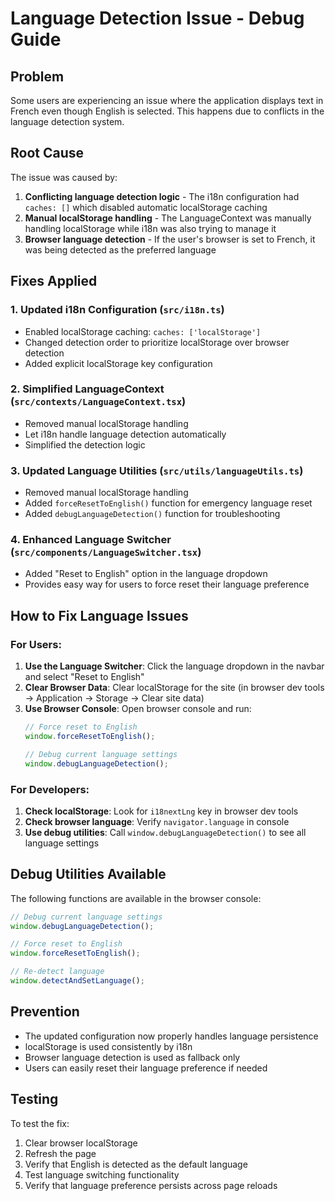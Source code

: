 # Language Detection Issue - Debug Guide

## Problem
Some users are experiencing an issue where the application displays text in French even though English is selected. This happens due to conflicts in the language detection system.

## Root Cause
The issue was caused by:
1. **Conflicting language detection logic** - The i18n configuration had `caches: []` which disabled automatic localStorage caching
2. **Manual localStorage handling** - The LanguageContext was manually handling localStorage while i18n was also trying to manage it
3. **Browser language detection** - If the user's browser is set to French, it was being detected as the preferred language

## Fixes Applied

### 1. Updated i18n Configuration (`src/i18n.ts`)
- Enabled localStorage caching: `caches: ['localStorage']`
- Changed detection order to prioritize localStorage over browser detection
- Added explicit localStorage key configuration

### 2. Simplified LanguageContext (`src/contexts/LanguageContext.tsx`)
- Removed manual localStorage handling
- Let i18n handle language detection automatically
- Simplified the detection logic

### 3. Updated Language Utilities (`src/utils/languageUtils.ts`)
- Removed manual localStorage handling
- Added `forceResetToEnglish()` function for emergency language reset
- Added `debugLanguageDetection()` function for troubleshooting

### 4. Enhanced Language Switcher (`src/components/LanguageSwitcher.tsx`)
- Added "Reset to English" option in the language dropdown
- Provides easy way for users to force reset their language preference

## How to Fix Language Issues

### For Users:
1. **Use the Language Switcher**: Click the language dropdown in the navbar and select "Reset to English"
2. **Clear Browser Data**: Clear localStorage for the site (in browser dev tools → Application → Storage → Clear site data)
3. **Use Browser Console**: Open browser console and run:
   ```javascript
   // Force reset to English
   window.forceResetToEnglish();
   
   // Debug current language settings
   window.debugLanguageDetection();
   ```

### For Developers:
1. **Check localStorage**: Look for `i18nextLng` key in browser dev tools
2. **Check browser language**: Verify `navigator.language` in console
3. **Use debug utilities**: Call `window.debugLanguageDetection()` to see all language settings

## Debug Utilities Available

The following functions are available in the browser console:

```javascript
// Debug current language settings
window.debugLanguageDetection();

// Force reset to English
window.forceResetToEnglish();

// Re-detect language
window.detectAndSetLanguage();
```

## Prevention
- The updated configuration now properly handles language persistence
- localStorage is used consistently by i18n
- Browser language detection is used as fallback only
- Users can easily reset their language preference if needed

## Testing
To test the fix:
1. Clear browser localStorage
2. Refresh the page
3. Verify that English is detected as the default language
4. Test language switching functionality
5. Verify that language preference persists across page reloads 